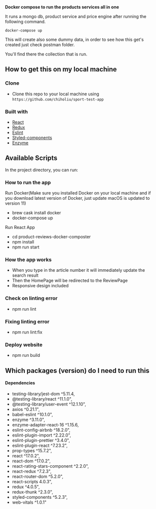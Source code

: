 **Docker compose to run the products services all in one**

It runs a mongo db, product service and price engine after running the following command.

`docker-compose up`

This will create also some dummy data, in order to see how this get's created just check postman folder.

You'll find there the collection that is run.

## How to get this on my local machine

### Clone

- Clone this repo to your local machine using `https://github.com/chiholiu/sport-test-app`

### Built with

- [React](https://reactjs.org/docs/getting-started.html)
- [Redux](https://redux.js.org/)
- [Eslint](https://eslint.org/)
- [Styled-components](https://styled-components.com/)
- [Enzyme](https://enzymejs.github.io/enzyme/)

## Available Scripts

In the project directory, you can run:

### How to run the app

Run Docker(Make sure you installed Docker on your local machine and if you download latest version of Docker, just update macOS is updated to version 11)

- brew cask install docker
- docker-compose up

Run React App

- cd product-reviews-docker-composter
- npm install
- npm run start

### How the app works

- When you type in the article number it will immediately update the search result
- Then the HomePage will be redirected to the ReviewPage
- Responsive design included

### Check on linting error

- npm run lint

### Fixing linting error

- npm run lint:fix

### Deploy website

- npm run build

## Which packages (version) do I need to run this

#### Dependencies

- testing-library/jest-dom ^5.11.4,
- @testing-library/react ^11.1.0",
- @testing-library/user-event ^12.1.10",
- axios ^0.21.1",
- babel-eslint ^10.1.0",
- enzyme ^3.11.0",
- enzyme-adapter-react-16 ^1.15.6,
- eslint-config-airbnb ^18.2.0",
- eslint-plugin-import ^2.22.0",
- eslint-plugin-prettier ^3.4.0",
- eslint-plugin-react ^7.23.2",
- prop-types ^15.7.2",
- react ^17.0.2",
- react-dom ^17.0.2",
- react-rating-stars-component ^2.2.0",
- react-redux ^7.2.3",
- react-router-dom ^5.2.0",
- react-scripts 4.0.3",
- redux ^4.0.5",
- redux-thunk ^2.3.0",
- styled-components ^5.2.3",
- web-vitals ^1.0.1"
